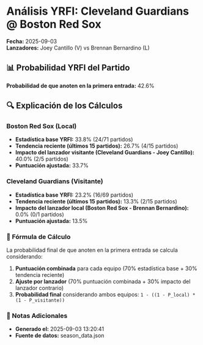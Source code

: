 # Análisis YRFI: Cleveland Guardians @ Boston Red Sox

**Fecha:** 2025-09-03  
**Lanzadores:** Joey Cantillo (V) vs Brennan Bernardino (L)

## 📊 Probabilidad YRFI del Partido

**Probabilidad de que anoten en la primera entrada:** 42.6%

## 🔍 Explicación de los Cálculos

### Boston Red Sox (Local)
- **Estadística base YRFI:** 33.8% (24/71 partidos)
- **Tendencia reciente (últimos 15 partidos):** 26.7% (4/15 partidos)
- **Impacto del lanzador visitante (Cleveland Guardians - Joey Cantillo):** 40.0% (2/5 partidos)
- **Puntuación ajustada:** 33.7%

### Cleveland Guardians (Visitante)
- **Estadística base YRFI:** 23.2% (16/69 partidos)
- **Tendencia reciente (últimos 15 partidos):** 13.3% (2/15 partidos)
- **Impacto del lanzador local (Boston Red Sox - Brennan Bernardino):** 0.0% (0/1 partidos)
- **Puntuación ajustada:** 13.5%

### 📝 Fórmula de Cálculo

La probabilidad final de que anoten en la primera entrada se calcula considerando:
1. **Puntuación combinada** para cada equipo (70% estadística base + 30% tendencia reciente)
2. **Ajuste por lanzador** (70% puntuación combinada + 30% impacto del lanzador contrario)
3. **Probabilidad final** considerando ambos equipos: `1 - ((1 - P_local) * (1 - P_visitante))`

### 📌 Notas Adicionales

- **Generado el:** 2025-09-03 13:20:41
- **Fuente de datos:** season_data.json
